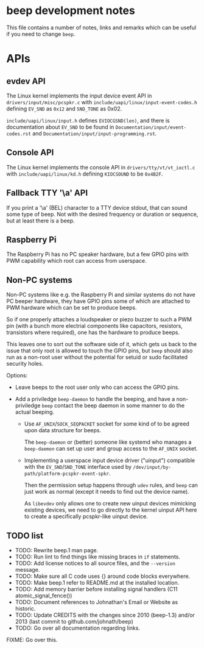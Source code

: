 beep development notes
======================

This file contains a number of notes, links and remarks which can be
useful if you need to change `beep`.


APIs
====

evdev API
---------

The Linux kernel implements the input device event API in
`drivers/input/misc/pcspkr.c` with
`include/uapi/linux/input-event-codes.h` defining `EV_SND` as `0x12`
and `SND_TONE` as 0x02.

`include/uapi/linux/input.h` defines `EVIOCGSND(len)`, and there is
documentation about `EV_SND` to be found in
`Documentation/input/event-codes.rst` and
`Documentation/input/input-programming.rst`.


Console API
-----------

The Linux kernel implements the console API in
`drivers/tty/vt/vt_ioctl.c` with `include/uapi/linux/kd.h` defining
`KIOCSOUND` to be `0x4B2F`.


Fallback TTY '\a' API
---------------------

If you print a '\a' (BEL) character to a TTY device stdout, that can
sound some type of beep. Not with the desired frequency or duration or
sequence, but at least there is a beep.


Raspberry Pi
------------

The Raspberry Pi has no PC speaker hardware, but a few GPIO pins with
PWM capability which root can access from userspace.


Non-PC systems
--------------

Non-PC systems like e.g. the Raspberry Pi and similar systems do not
have PC beeper hardware, they have GPIO pins some of which are
attached to PWM hardware which can be set to produce beeps.

So if one properly attaches a loudspeaker or piezo buzzer to such a
PWM pin (with a bunch more electrial components like capacitors,
resistors, transistors where required), one has the hardware to
produce beeps.

This leaves one to sort out the software side of it, which gets us
back to the issue that only root is allowed to touch the GPIO pins,
but `beep` should also run as a non-root user without the potential
for setuid or sudo facilitated security holes.

Options:

  * Leave beeps to the root user only who can access the GPIO pins.

  * Add a priviledge `beep-daemon` to handle the beeping, and have a
    non-priviledge `beep` contact the beep daemon in some manner to do
    the actual beeping.

      * Use `AF_UNIX`/`SOCK_SEQPACKET` socket for some kind of to be
        agreed upon data structure for beeps.

        The `beep-daemon` or (better) someone like systemd who manages
        a `beep-daemon` can set up user and group access to the
        `AF_UNIX` socket.

      * Implementing a userspace input device driver ("uinput")
        compatible with the `EV_SND`/`SND_TONE` interface used by
        `/dev/input/by-path/platform-pcspkr-event-spkr`.

        Then the permission setup happens through `udev` rules, and
        `beep` can just work as normal (except it needs to find out
        the device name).

        As `libevdev` only allows one to create new uinput devices
        mimicking existing devices, we need to go directly to the
        kernel uinput API here to create a specifically pcspkr-like
        uinput device.


TODO list
---------

  * TODO: Rewrite beep.1 man page.
  * TODO: Run lint to find things like missing braces in `if` statements.
  * TODO: Add license notices to all source files, and the `--version` message.
  * TODO: Make sure all C code uses {} around code blocks everywhere.
  * TODO: Make beep.1 refer to README.md at the installed location.
  * TODO: Add memory barrier before installing signal handlers (C11 atomic_signal_fence())
  * TODO: Document references to Johnathan's Email or Website as historic.
  * TODO: Update CREDITS with the changes since 2010 (beep-1.3) and/or 2013 (last commit to github.com/johnath/beep)
  * TODO: Go over all documentation regarding links.


FIXME: Go over this.
